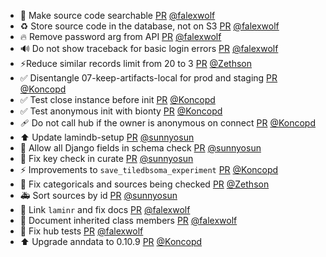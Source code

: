 - 🚸 Make source code searchable [PR](https://github.com/laminlabs/lamindb/pull/1855) [@falexwolf](https://github.com/falexwolf)
- ♻️ Store source code in the database, not on S3 [PR](https://github.com/laminlabs/lamin-cli/pull/64) [@falexwolf](https://github.com/falexwolf)
- 🔥 Remove password arg from API [PR](https://github.com/laminlabs/lamindb-setup/pull/839) [@falexwolf](https://github.com/falexwolf)
- 🔊 Do not show traceback for basic login errors [PR](https://github.com/laminlabs/lamindb-setup/pull/838) [@falexwolf](https://github.com/falexwolf)
- ⚡️Reduce similar records limit from 20 to 3 [PR](https://github.com/laminlabs/lamindb/pull/1889) [@Zethson](https://github.com/Zethson)
- ✅ Disentangle 07-keep-artifacts-local for prod and staging [PR](https://github.com/laminlabs/lamindb-setup/pull/837) [@Koncopd](https://github.com/Koncopd)
- ✅ Test close instance before init [PR](https://github.com/laminlabs/lamindb-setup/pull/836) [@Koncopd](https://github.com/Koncopd)
- ✅ Test anonymous init with bionty [PR](https://github.com/laminlabs/lamindb-setup/pull/835) [@Koncopd](https://github.com/Koncopd)
- 🩹 Do not call hub if the owner is anonymous on connect [PR](https://github.com/laminlabs/lamindb-setup/pull/834) [@Koncopd](https://github.com/Koncopd)
- ⬆️ Update lamindb-setup [PR](https://github.com/laminlabs/lamindb/pull/1888) [@sunnyosun](https://github.com/sunnyosun)
- 🎨 Allow all Django fields in schema check [PR](https://github.com/laminlabs/lamindb-setup/pull/832) [@sunnyosun](https://github.com/sunnyosun)
- 🐛 Fix key check in curate [PR](https://github.com/laminlabs/lamindb/pull/1887) [@sunnyosun](https://github.com/sunnyosun)
- ⚡️ Improvements to `save_tiledbsoma_experiment` [PR](https://github.com/laminlabs/lamindb/pull/1885) [@Koncopd](https://github.com/Koncopd)
- 🐛 Fix categoricals and sources being checked [PR](https://github.com/laminlabs/lamindb/pull/1880) [@Zethson](https://github.com/Zethson)
- 🚑️ Sort sources by id [PR](https://github.com/laminlabs/lamindb-setup/pull/831) [@sunnyosun](https://github.com/sunnyosun)
- 📝 Link `laminr` and fix docs [PR](https://github.com/laminlabs/lamindb/pull/1883) [@falexwolf](https://github.com/falexwolf)
- 📝 Document inherited class members [PR](https://github.com/laminlabs/lamindb/pull/1882) [@falexwolf](https://github.com/falexwolf)
- 💚 Fix hub tests [PR](https://github.com/laminlabs/lamindb/pull/1881) [@falexwolf](https://github.com/falexwolf)
- ⬆️ Upgrade anndata to 0.10.9 [PR](https://github.com/laminlabs/lamindb/pull/1875) [@Koncopd](https://github.com/Koncopd)
